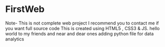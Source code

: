 # FirstWeb

Note- This is not complete web project
I recommend you to contact me if you want full source code
This is created using HTML5 , CSS3 & JS.
hello world to my friends and near and dear ones
adding python file for data analytics
